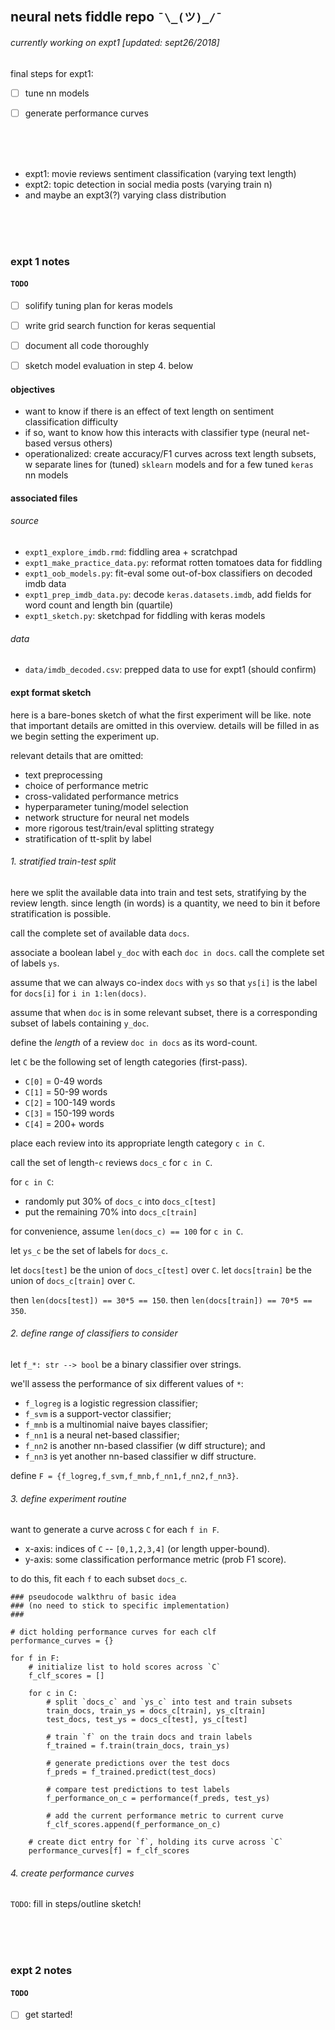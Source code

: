 ## neural nets fiddle repo `¯\_(ツ)_/¯`
###### currently working on expt1 [updated: sept26/2018]

final steps for expt1: 

- [ ] tune nn models 
- [ ] generate performance curves 


<br><br><br>

- expt1: movie reviews sentiment classification (varying text length) 
- expt2: topic detection in social media posts (varying train n) 
- and maybe an expt3(?) varying class distribution 



<br><br><br>

### expt 1 notes 

#### `TODO`


- [ ] solifify tuning plan for keras models 
- [ ] write grid search function for keras sequential
- [ ] document all code thoroughly 
- [ ] sketch model evaluation in step 4. below 




#### objectives 

- want to know if there is an effect of text length on sentiment classification difficulty
- if so, want to know how this interacts with classifier type (neural net-based versus others)
- operationalized: create accuracy/F1 curves across text length subsets, w separate lines for (tuned) `sklearn` models and for a few tuned `keras` nn models





#### associated files 

###### source 

- `expt1_explore_imdb.rmd`: fiddling area + scratchpad
- `expt1_make_practice_data.py`: reformat rotten tomatoes data for fiddling 
- `expt1_oob_models.py`: fit-eval some out-of-box classifiers on decoded imdb data
- `expt1_prep_imdb_data.py`: decode `keras.datasets.imdb`, add fields for word count and length bin (quartile) 
- `expt1_sketch.py`: sketchpad for fiddling with keras models 


###### data 

- `data/imdb_decoded.csv`: prepped data to use for expt1 (should confirm)







#### expt format sketch 

here is a bare-bones sketch of what the first experiment will be like. 
note that important details are omitted in this overview. 
details will be filled in as we begin setting the experiment up. 

relevant details that are omitted: 

- text preprocessing 
- choice of performance metric 
- cross-validated performance metrics 
- hyperparameter tuning/model selection 
- network structure for neural net models 
- more rigorous test/train/eval splitting strategy 
- stratification of tt-split by label 



###### 1. stratified train-test split 

here we split the available data into train and test sets, 
stratifying by the review length. since length (in words) is 
a quantity, we need to bin it before stratification is possible. 

call the complete set of available data `docs`. 

associate a boolean label `y_doc` with each `doc in docs`. 
call the complete set of labels `ys`. 

assume that we can always co-index `docs` with `ys` so that 
`ys[i]` is the label for `docs[i]` for `i in 1:len(docs)`. 

assume that when `doc` is in some relevant subset, 
there is a corresponding subset of labels containing `y_doc`. 

define the *length* of a review `doc in docs` as its word-count. 


let `C` be the following set of length categories (first-pass). 

- `C[0]` = 0-49 words
- `C[1]` = 50-99 words
- `C[2]` = 100-149 words
- `C[3]` = 150-199 words
- `C[4]` = 200+ words


place each review into its appropriate length category `c in C`. 

call the set of length-`c` reviews `docs_c` for `c in C`. 

for `c in C`: 

- randomly put 30% of `docs_c` into `docs_c[test]` 
- put the remaining 70% into `docs_c[train]` 


for convenience, assume `len(docs_c) == 100` for `c in C`. 

let `ys_c` be the set of labels for `docs_c`. 

let `docs[test]` be the union of `docs_c[test]` over `C`. 
let `docs[train]` be the union of `docs_c[train]` over `C`. 

then `len(docs[test]) == 30*5 == 150`. 
then `len(docs[train]) == 70*5 == 350`. 




###### 2. define range of classifiers to consider 

let `f_*: str --> bool` be a binary classifier over strings. 

we'll assess the performance of six different values of `*`:

- `f_logreg` is a logistic regression classifier; 
- `f_svm` is a support-vector classifier; 
- `f_mnb` is a multinomial naive bayes classifier; 
- `f_nn1` is a neural net-based classifier; 
- `f_nn2` is another nn-based classifier (w diff structure); and
- `f_nn3` is yet another nn-based classifier w diff structure. 


define `F = {f_logreg,f_svm,f_mnb,f_nn1,f_nn2,f_nn3}`. 



###### 3. define experiment routine 

want to generate a curve across `C` for each `f in F`. 

- x-axis: indices of `C` -- `[0,1,2,3,4]` (or length upper-bound). 
- y-axis: some classification performance metric (prob F1 score). 


to do this, fit each `f` to each subset `docs_c`.  


```
### pseudocode walkthru of basic idea 
### (no need to stick to specific implementation)
### 

# dict holding performance curves for each clf 
performance_curves = {}

for f in F:
    # initialize list to hold scores across `C` 
    f_clf_scores = []

    for c in C: 
        # split `docs_c` and `ys_c` into test and train subsets  
        train_docs, train_ys = docs_c[train], ys_c[train]
        test_docs, test_ys = docs_c[test], ys_c[test]

        # train `f` on the train docs and train labels 
        f_trained = f.train(train_docs, train_ys)

        # generate predictions over the test docs 
        f_preds = f_trained.predict(test_docs)

        # compare test predictions to test labels 
        f_performance_on_c = performance(f_preds, test_ys)

        # add the current performance metric to current curve 
        f_clf_scores.append(f_performance_on_c)

    # create dict entry for `f`, holding its curve across `C` 
    performance_curves[f] = f_clf_scores

```


###### 4. create performance curves 

`TODO`: fill in steps/outline sketch!  









<br><br><br>

### expt 2 notes 

#### `TODO`

- [ ] get started! 

